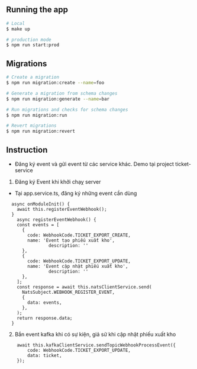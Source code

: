 ## Running the app

```bash
# Local
$ make up

# production mode
$ npm run start:prod
```

## Migrations

```bash
# Create a migration
$ npm run migration:create --name=foo

# Generate a migration from schema changes
$ npm run migration:generate --name=bar

# Run migrations and checks for schema changes
$ npm run migration:run

# Revert migrations
$ npm run migration:revert
```

## Instruction

- Đăng ký event và gửi event từ các service khác. Demo tại project ticket-service

1. Đăng ký Event khi khởi chạỵ server

- Tại app.service.ts, đăng ký những event cần dùng

```
  async onModuleInit() {
    await this.registerEventWebhook();
  }
 	async registerEventWebhook() {
    const events = [
      {
        code: WebhookCode.TICKET_EXPORT_CREATE,
        name: 'Event tạo phiếu xuất kho',
				description: ''
      },
      {
        code: WebhookCode.TICKET_EXPORT_UPDATE,
        name: 'Event cập nhật phiếu xuất kho',
				description: ''
      },
    ];
    const response = await this.natsClientService.send(
      NatsSubject.WEBHOOK_REGISTER_EVENT,
      {
        data: events,
      },
    );
    return response.data;
  }
```

2. Bắn event kafka khi có sự kiện, giả sử khi cập nhật phiếu xuất kho

```
	await this.kafkaClientService.sendTopicWebhookProcessEvent({
		code: WebhookCode.TICKET_EXPORT_UPDATE,
		data: ticket,
	});
```
